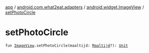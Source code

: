 [app](../../index.md) / [android.com.what2eat.adapters](../index.md) / [android.widget.ImageView](index.md) / [setPhotoCircle](./set-photo-circle.md)

# setPhotoCircle

`fun `[`ImageView`](https://developer.android.com/reference/android/widget/ImageView.html)`.setPhotoCircle(maaltijd: `[`Maaltijd`](../../android.com.what2eat.model/-maaltijd/index.md)`?): `[`Unit`](https://kotlinlang.org/api/latest/jvm/stdlib/kotlin/-unit/index.html)